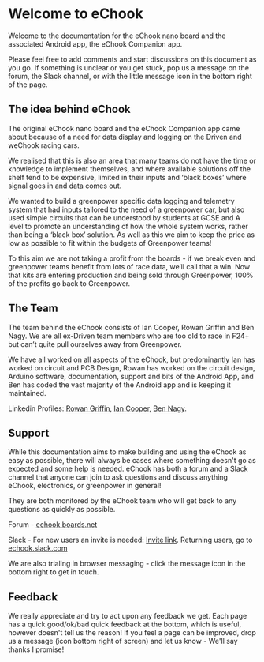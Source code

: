 # Welcome to eChook

Welcome to the documentation for the eChook nano board and the associated Android app, the eChook Companion app.

Please feel free to add comments and start discussions on this document as you go. If something is unclear or you get stuck, pop us a message on the forum, the Slack channel, or with the little message icon in the bottom right of the page.

## The idea behind eChook

The original eChook nano board and the eChook Companion app came about because of a need for data display and logging on the Driven and weChook racing cars.

We realised that this is also an area that many teams do not have the time or knowledge to implement themselves, and where available solutions off the shelf tend to be expensive, limited in their inputs and ‘black boxes’ where signal goes in and data comes out.

We wanted to build a greenpower specific data logging and telemetry system that had inputs tailored to the need of a greenpower car, but also used simple circuits that can be understood by students at GCSE and A level to promote an understanding of how the whole system works, rather than being a ‘black box’ solution. As well as this we aim to keep the price as low as possible to fit within the budgets of Greenpower teams!

To this aim we are not taking a profit from the boards - if we break even and greenpower teams benefit from lots of race data, we’ll call that a win. Now that kits are entering production and being sold through Greenpower, 100% of the profits go back to Greenpower.

## The Team

The team behind the eChook consists of Ian Cooper, Rowan Griffin and Ben Nagy. We are all ex-Driven team members who are too old to race in F24+ but can’t quite pull ourselves away from Greenpower.

We have all worked on all aspects of the eChook, but predominantly Ian has worked on circuit and PCB Design, Rowan has worked on the circuit design, Arduino software, documentation, support and bits of the Android App, and Ben has coded the vast majority of the Android app and is keeping it maintained.

Linkedin Profiles: [Rowan Griffin](https://www.linkedin.com/in/rjpgriffin/), [Ian Cooper](https://www.linkedin.com/in/ircooper/), [Ben Nagy](https://www.linkedin.com/in/nagyben/).

## Support

While this documentation aims to make building and using the eChook as easy as possible, there will always be cases where something doesn't go as expected and some help is needed. eChook has both a forum and a Slack channel that anyone can join to ask questions and discuss anything eChook, electronics, or greenpower in general!

They are both monitored by the eChook team who will get back to any questions as quickly as possible.

Forum - [echook.boards.net](http://echook.boards.net/)

Slack - For new users an invite is needed: [Invite link](https://join.slack.com/t/echook/shared_invite/enQtMjc4NTI3NDA4MTEzLWMwNzllYjZmMjU4N2MxMjFlYjdjYmViMTA0NDA0ZTM4NjQ1OWU5YzExMGE0MjExYTI0NjkzY2Q3NGNjNjVkYzI). Returning users, go to [echook.slack.com](https://echook.slack.com)

We are also trialing in browser messaging - click the message icon in the bottom right to get in touch.



## Feedback

We really appreciate and try to act upon any feedback we get. Each page has a quick good/ok/bad quick feedback at the bottom, which is useful, however doesn't tell us the reason! If you feel a page can be improved, drop us a message \(icon bottom right of screen\) and let us know - We'll say thanks I promise!

